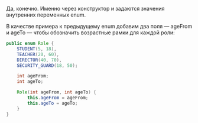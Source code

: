 Да, конечно. Именно через конструктор и задаются значения внутренних переменных enum.

В качестве примера к предыдущему enum добавим два поля — ageFrom и ageTo — чтобы обозначить возрастные рамки для каждой
роли:

```java
public enum Role {
    STUDENT(5, 18),
    TEACHER(20, 60),
    DIRECTOR(40, 70),
    SECURITY_GUARD(18, 50);

    int ageFrom;
    int ageTo;

    Role(int ageFrom, int ageTo) {
        this.ageFrom = ageFrom;
        this.ageTo = ageTo;
    }
}
```

